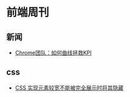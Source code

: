 # 前端周刊

## 新闻

* [Chrome团队：如何曲线拯救KPI](https://zhuanlan.zhihu.com/p/393399891)

## css

* [CSS 实现元素较宽不能被完全展示时将其隐藏](https://www.varnull.cn/css-hide-element-when-cannot-fully-displayed/)
